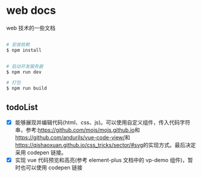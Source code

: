 # web docs

web 技术的一些文档

```bash

# 安装依赖
$ npm install


# 启动开发服务器
$ npm run dev

# 打包
$ npm run build
```

## todoList

- [x] 能够展现并编辑代码(html、css、js)。可以使用自定义组件，传入代码字符串，参考:<https://github.com/mojs/mojs.github.io>和<https://github.com/andurils/vue-code-view/>和<https://qishaoxuan.github.io/css_tricks/sector/#svg>的实现方式。最后决定采用 codepen 链接。
- [x] 实现 vue 代码预览和高亮(参考 element-plus 文档中的 vp-demo 组件)，暂时也可以使用 codepen 链接
